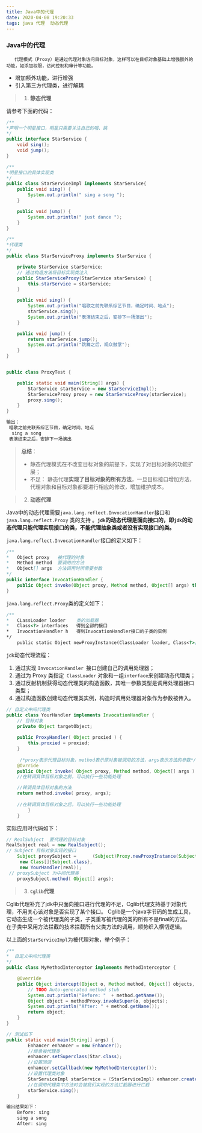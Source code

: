 ```yaml
---
title: Java中的代理
date: 2020-04-08 19:20:33
tags: java 代理  动态代理
---
```


###  Java中的代理

	   代理模式（Proxy）是通过代理对象访问目标对象，这样可以在目标对象基础上增强额外的功能，如添加权限，访问控制和审计等功能。 

- 增加额外功能，进行增强
- 引入第三方代理类，进行解耦

> 1. **静态代理**

请参考下面的代码：

```java
/**
*声明一个明星接口，明星只需要关注自己的唱、跳
*/
public interface StarService {
    void sing();
    void jump();
}
```



```java
/**
*明星接口的具体实现类
*/
public class StarServiceImpl implements StarService{
    public void sing() {
        System.out.println(" sing a song ");
    }

    public void jump() {
        System.out.println(" just dance ");
    }
}
```



```java
/**
*代理类
*/
public class StarServiceProxy implements StarService {

    private StarService starService;
	// 通过构造方法将目标实现类注入
    public StarServiceProxy(StarService starService) {
        this.starService = starService;
    }

    public void sing() {
        System.out.println("唱歌之前先联系综艺节目，确定时间、地点");
        starService.sing();
        System.out.println("表演结束之后，安排下一场演出");
    }

    public void jump() {
        return starService.jump();
        System.out.println("跳舞之后，观众鼓掌");
    }
}
```



```java

public class ProxyTest {

    public static void main(String[] args) {
        StarService starService = new StarServiceImpl();
        StarServiceProxy proxy = new StarServiceProxy(starService);
        proxy.sing();
    }
}
```



```java
输出：
 唱歌之前先联系综艺节目，确定时间、地点
  sing a song 
 表演结束之后，安排下一场演出
```




> **总结**：
>
> -  静态代理模式在不改变目标对象的前提下，实现了对目标对象的功能扩展；
> - 不足： 静态代理**实现了目标对象的所有方法**，一旦目标接口增加方法，代理对象和目标对象都要进行相应的修改，增加维护成本。 



> 2. **动态代理**

Java中的动态代理需要`java.lang.reflect.InvocationHandler`接口和` java.lang.reflect.Proxy` 类的支持 。**`jdk`的动态代理是面向接口的，即`jdk`的动态代理只能代理实现接口的类，不能代理抽象类或者没有实现接口的类。**

 `java.lang.reflect.InvocationHandler`接口的定义如下： 

```java
/**
*	Object proxy   被代理的对象  
*	Method method  要调用的方法  
*	Object[] args  方法调用时所需要参数  
*/
public interface InvocationHandler {  
    public Object invoke(Object proxy, Method method, Object[] args) throws Throwable;  
}
```

`java.lang.reflect.Proxy`类的定义如下： 

```java
/**
*	CLassLoader loader    类的加载器 
*	Class<?> interfaces   得到全部的接口  
*	InvocationHandler h   得到InvocationHandler接口的子类的实例
*/  
    public static Object newProxyInstance(ClassLoader loader, Class<?>[] interfaces, InvocationHandler h) throws IllegalArgumentException  

```

`jdk`动态代理流程：

1.  通过实现 `InvocationHandler `接口创建自己的调用处理器； 
2.  通过为 Proxy 类指定` ClassLoader` 对象和一组` interface `来创建动态代理类； 
3.  通过反射机制获得动态代理类的构造函数，其唯一参数类型是调用处理器接口类型； 
4.  通过构造函数创建动态代理类实例，构造时调用处理器对象作为参数被传入。 

```java
// 自定义中间代理类
public class YourHandler implements InvocationHandler {
    // 目标对象  
    private Object targetObject;  
    
    public ProxyHandler( Object proxied ) {   
    	this.proxied = proxied;   
  	}  
    
     /*proxy表示代理目标对象，method表示原对象被调用的方法，args表示方法的参数*/  
    @Ovrride
    public Object invoke( Object proxy, Method method, Object[] args ) throws Throwable {   
    //在转调具体目标对象之前，可以执行一些功能处理

    //转调具体目标对象的方法
    return method.invoke( proxy, args);  
    
    //在转调具体目标对象之后，可以执行一些功能处理
  		}    
    }
```

实际应用时代码如下：

```java
// RealSubject  要代理的目标对象
RealSubject real = new RealSubject(); 
// Subject 目标对象实现的接口
    Subject proxySubject =   	(Subject)Proxy.newProxyInstance(Subject.class.getClassLoader(), 
     new Class[]{Subject.class}, 
     new YourHandler(real));
 // proxySubject 为中间代理类        
    proxySubject.method( Object[] args);
```



> 3. **`Cglib`代理**

​        Cglib代理补充了jdk中只面向接口进行代理的不足，Cglib代理支持基于对象代理，不用关心该对象是否实现了某个接口。 Cglib是一个java字节码的生成工具，它动态生成一个被代理类的子类，子类重写被代理的类的所有不是final的方法。在子类中采用方法拦截的技术拦截所有父类方法的调用，顺势织入横切逻辑。 

以上面的`StarServiceImpl`为被代理对象，举个例子：

```java
/**
*  自定义中间代理类
*/
public class MyMethodInterceptor implements MethodInterceptor {

	@Override
	public Object intercept(Object o, Method method, Object[] objects, MethodProxy methodProxy) throws Throwable {
		// TODO Auto-generated method stub
		System.out.println("Before: "  + method.getName());
        Object object = methodProxy.invokeSuper(o, objects);
        System.out.println("After: " + method.getName());
        return object;
	}
}
```

```java
// 测试如下
public static void main(String[] args) {
		Enhancer enhancer = new Enhancer();
        //继承被代理类
        enhancer.setSuperclass(Star.class);
        //设置回调
        enhancer.setCallback(new MyMethodInterceptor());
        //设置代理类对象
        StarServiceImpl starService = (StarServiceImpl) enhancer.create();
        //在调用代理类中方法时会被我们实现的方法拦截器进行拦截
        starService.sing();
	}
```

```java
输出结果如下：
    Before: sing
	sing a song
	After: sing
```

